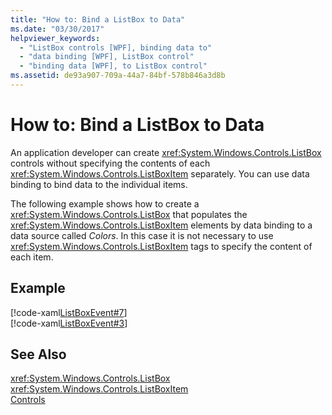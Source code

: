 ```yaml
---
title: "How to: Bind a ListBox to Data"
ms.date: "03/30/2017"
helpviewer_keywords: 
  - "ListBox controls [WPF], binding data to"
  - "data binding [WPF], ListBox control"
  - "binding data [WPF], to ListBox control"
ms.assetid: de93a907-709a-44a7-84bf-578b846a3d8b
---
```

# How to: Bind a ListBox to Data
An application developer can create <xref:System.Windows.Controls.ListBox> controls without specifying the contents of each <xref:System.Windows.Controls.ListBoxItem> separately. You can use data binding to bind data to the individual items.  
  
 The following example shows how to create a <xref:System.Windows.Controls.ListBox> that populates the <xref:System.Windows.Controls.ListBoxItem> elements by data binding to a data source called *Colors*. In this case it is not necessary to use <xref:System.Windows.Controls.ListBoxItem> tags to specify the content of each item.  
  
## Example  
 [!code-xaml[ListBoxEvent#7](../../../../samples/snippets/csharp/VS_Snippets_Wpf/ListBoxEvent/CSharp/Pane1.xaml#7)]  
[!code-xaml[ListBoxEvent#3](../../../../samples/snippets/csharp/VS_Snippets_Wpf/ListBoxEvent/CSharp/Pane1.xaml#3)]  
  
## See Also  
 <xref:System.Windows.Controls.ListBox>  
 <xref:System.Windows.Controls.ListBoxItem>  
 [Controls](../../../../docs/framework/wpf/advanced/optimizing-performance-controls.md)
